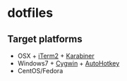 # dotfiles

## Target platforms

- OSX + [iTerm2](https://www.iterm2.com) + [Karabiner](https://pqrs.org/osx/karabiner/index.html.en)
- Windows7 + [Cygwin](https://www.cygwin.com) + [AutoHotkey](http://www.autohotkey.com)
- CentOS/Fedora
